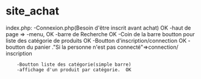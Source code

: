 # site_achat

index.php:
        -Connexion.php(Besoin d'être inscrit avant achat)       OK
        -haut de page => -menu, OK
                        -barre de Recherche     OK
                        -Coin de la barre boutton pour liste des catégorie de produits  OK
                        -Boutton d'inscription/connection       OK
                        -boutton du panier ."Si la personne n'est pas connecté"=>connection/        inscription
        
        -Boutton liste des catégorie(simple barre)      
        -affichage d'un produit par catégorie.  OK

        

        